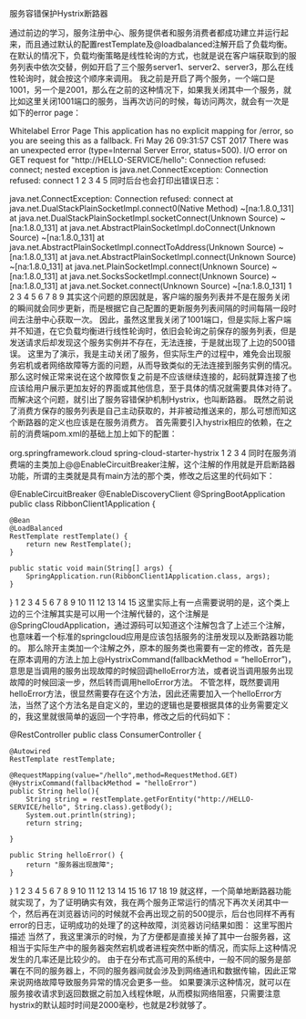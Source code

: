 服务容错保护Hystrix断路器



通过前边的学习，服务注册中心、服务提供者和服务消费者都成功建立并运行起来，而且通过默认的配置restTemplate及@loadbalanced注解开启了负载均衡。 
在默认的情况下，负载均衡策略是线性轮询的方式，也就是说在客户端获取到的服务列表中依次交替，例如开启了三个服务server1、server2、server3，那么在线性轮询时，就会按这个顺序来调用。 
我之前是开启了两个服务，一个端口是1001，另一个是2001，那么在之前的这种情况下，如果我关闭其中一个服务，就比如这里关闭1001端口的服务，当再次访问的时候，每访问两次，就会有一次是如下的error page：

Whitelabel Error Page
This application has no explicit mapping for /error, so you are seeing this as a fallback.
Fri May 26 09:31:57 CST 2017
There was an unexpected error (type=Internal Server Error, status=500).
I/O error on GET request for "http://HELLO-SERVICE/hello": Connection refused: connect; nested exception is java.net.ConnectException: Connection refused: connect
1
2
3
4
5
同时后台也会打印出错误日志：

java.net.ConnectException: Connection refused: connect
    at java.net.DualStackPlainSocketImpl.connect0(Native Method) ~[na:1.8.0_131]
    at java.net.DualStackPlainSocketImpl.socketConnect(Unknown Source) ~[na:1.8.0_131]
    at java.net.AbstractPlainSocketImpl.doConnect(Unknown Source) ~[na:1.8.0_131]
    at java.net.AbstractPlainSocketImpl.connectToAddress(Unknown Source) ~[na:1.8.0_131]
    at java.net.AbstractPlainSocketImpl.connect(Unknown Source) ~[na:1.8.0_131]
    at java.net.PlainSocketImpl.connect(Unknown Source) ~[na:1.8.0_131]
    at java.net.SocksSocketImpl.connect(Unknown Source) ~[na:1.8.0_131]
    at java.net.Socket.connect(Unknown Source) ~[na:1.8.0_131]
1
2
3
4
5
6
7
8
9
其实这个问题的原因就是，客户端的服务列表并不是在服务关闭的瞬间就会同步更新，而是根据它自己配置的更新服务列表间隔的时间每隔一段时间去注册中心获取一次。 
因此，虽然这里我关闭了1001端口，但是实际上客户端并不知道，在它负载均衡进行线性轮询时，依旧会轮询之前保存的服务列表，但是发送请求后却发现这个服务实例并不存在，无法连接，于是就出现了上边的500错误。 
这里为了演示，我是主动关闭了服务，但实际生产的过程中，难免会出现服务宕机或者网络故障等方面的问题，从而导致类似的无法连接到服务实例的情况。 
那么这时候正常来说在这个故障恢复之前是不应该继续连接的，起码就算连接了也应该给用户展示更加友好的界面或其他信息，至于具体的情况就需要具体对待了。 
而解决这个问题，就引出了服务容错保护机制Hystrix，也叫断路器。 
既然之前说了消费方保存的服务列表是自己主动获取的，并非被动推送来的，那么可想而知这个断路器的定义也应该是在服务消费方。 
首先需要引入hystrix相应的依赖，在之前的消费端pom.xml的基础上加上如下的配置：

<dependency>
    <groupId>org.springframework.cloud</groupId>
    <artifactId>spring-cloud-starter-hystrix</artifactId>
</dependency>
1
2
3
4
同时在服务消费端的主类加上@@EnableCircuitBreaker注解，这个注解的作用就是开启断路器功能，所谓的主类就是具有main方法的那个类，修改之后这里的代码如下：

@EnableCircuitBreaker
@EnableDiscoveryClient
@SpringBootApplication
public class RibbonClient1Application {

    @Bean
    @LoadBalanced
    RestTemplate restTemplate() {
        return new RestTemplate();
    }

    public static void main(String[] args) {
        SpringApplication.run(RibbonClient1Application.class, args);
    }
}
1
2
3
4
5
6
7
8
9
10
11
12
13
14
15
这里实际上有一点需要说明的是，这个类上边的三个注解其实是可以用一个注解代替的，这个注解是@SpringCloudApplication，通过源码可以知道这个注解包含了上述三个注解，也意味着一个标准的springcloud应用是应该包括服务的注册发现以及断路器功能的。 
那么除开主类加一个注解之外，原本的服务类也需要有一定的修改，首先是在原本调用的方法上加上@HystrixCommand(fallbackMethod = “helloError”)，意思是当调用的服务出现故障的时候回调helloError方法，或者说当调用服务出现故障的时候回滚一步，然后转而调用helloError方法。 
不管怎样，既然要调用helloError方法，很显然需要存在这个方法，因此还需要加入一个helloError方法，当然了这个方法名是自定义的，里边的逻辑也是要根据具体的业务需要定义的，我这里就很简单的返回一个字符串，修改之后的代码如下：

@RestController
public class ConsumerController {

    @Autowired
    RestTemplate restTemplate;

    @RequestMapping(value="/hello",method=RequestMethod.GET)
    @HystrixCommand(fallbackMethod = "helloError")
    public String hello(){
        String string = restTemplate.getForEntity("http://HELLO-SERVICE/hello", String.class).getBody();
        System.out.println(string);
        return string;

    }

    public String helloError() {
        return "服务器出现故障";
    }
}
1
2
3
4
5
6
7
8
9
10
11
12
13
14
15
16
17
18
19
就这样，一个简单地断路器功能就实现了，为了证明确实有效，我在两个服务正常运行的情况下再次关闭其中一个，然后再在浏览器访问的时候就不会再出现之前的500提示，后台也同样不再有error的日志，证明成功的处理了的这种故障，浏览器访问结果如图： 
这里写图片描述 
当然了，我这里演示的时候，为了方便都是直接关掉了其中一台服务器，这相当于实际生产中的服务器突然宕机或者进程突然中断的情况，而实际上这种情况发生的几率还是比较少的。 
由于在分布式高可用的系统中，一般不同的服务是部署在不同的服务器上，不同的服务器间就会涉及到网络通讯和数据传输，因此正常来说网络故障导致服务异常的情况会更多一些。 
如果要演示这种情况，就可以在服务接收请求到返回数据之前加入线程休眠，从而模拟网络阻塞，只需要注意hystrix的默认超时时间是2000毫秒，也就是2秒就够了。
